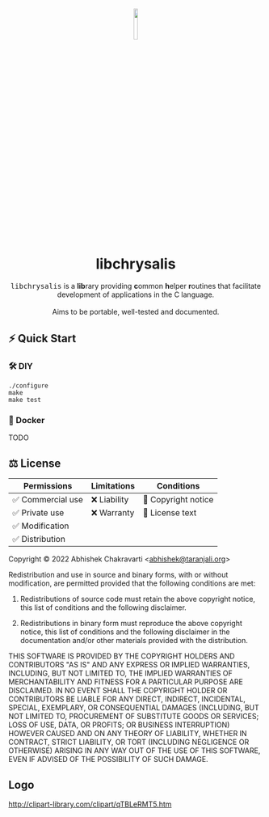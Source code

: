 <h1 align="center">
<img width=12.5% src="https://github.com/achakravarti/libchrysalis/blob/setup/init-readme/doc/img/logo.png">
<br>
libchrysalis
</h1>
<p align="center">
<tt>libchrysalis</tt> is a <b>lib</b>rary providing <b>c</b>ommon <b>h</b>elper
<b>r</b>outines that facilitate development of applications in the C language.
<br><br>
Aims to be portable, well-tested and documented.
</p>


## ⚡️ Quick Start

### 🛠️  DIY

```
./configure
make
make test
```

### 🐳  Docker
TODO

## ⚖️  License 

|Permissions       |Limitations   |Conditions          |
|------------------|--------------|--------------------|
|✅ Commercial use | ❌ Liability | 📢 Copyright notice
|✅ Private use    | ❌ Warranty  | 📢 License text
|✅ Modification   |              |
|✅ Distribution   |              | 

Copyright &copy; 2022 Abhishek Chakravarti
&lt;abhishek@taranjali.org&gt;

Redistribution and use in source and binary forms, with or without modification,
are permitted provided that the following conditions are met:

1. Redistributions of source code must retain the above copyright notice, this
   list of conditions and the following disclaimer.

2. Redistributions in binary form must reproduce the above copyright notice,
   this list of conditions and the following disclaimer in the documentation
   and/or other materials provided with the distribution.

THIS SOFTWARE IS PROVIDED BY THE COPYRIGHT HOLDERS AND CONTRIBUTORS "AS IS" AND
ANY EXPRESS OR IMPLIED WARRANTIES, INCLUDING, BUT NOT LIMITED TO, THE IMPLIED
WARRANTIES OF MERCHANTABILITY AND FITNESS FOR A PARTICULAR PURPOSE ARE
DISCLAIMED. IN NO EVENT SHALL THE COPYRIGHT HOLDER OR CONTRIBUTORS BE LIABLE FOR
ANY DIRECT, INDIRECT, INCIDENTAL, SPECIAL, EXEMPLARY, OR CONSEQUENTIAL DAMAGES
(INCLUDING, BUT NOT LIMITED TO, PROCUREMENT OF SUBSTITUTE GOODS OR SERVICES;
LOSS OF USE, DATA, OR PROFITS; OR BUSINESS INTERRUPTION) HOWEVER CAUSED AND ON
ANY THEORY OF LIABILITY, WHETHER IN CONTRACT, STRICT LIABILITY, OR TORT
(INCLUDING NEGLIGENCE OR OTHERWISE) ARISING IN ANY WAY OUT OF THE USE OF THIS
SOFTWARE, EVEN IF ADVISED OF THE POSSIBILITY OF SUCH DAMAGE.


## Logo
http://clipart-library.com/clipart/qTBLeRMT5.htm

